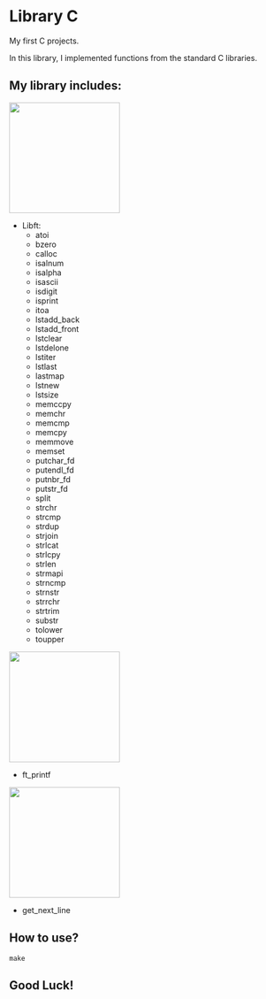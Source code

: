 # Library C

My first C projects.

In this library, I implemented functions from the standard C libraries.

## My library includes:

<img src= "https://drive.google.com/uc?export=view&id=1Hufmn1TriUKX54k5FnXdXr6TtdEVapkL" width=200 height=200>

* Libft:
  * atoi
  * bzero
  * calloc
  * isalnum
  * isalpha
  * isascii
  * isdigit
  * isprint
  * itoa
  * lstadd_back
  * lstadd_front
  * lstclear
  * lstdelone
  * lstiter
  * lstlast
  * lastmap
  * lstnew
  * lstsize
  * memccpy
  * memchr
  * memcmp
  * memcpy
  * memmove
  * memset
  * putchar_fd
  * putendl_fd
  * putnbr_fd
  * putstr_fd
  * split
  * strchr
  * strcmp
  * strdup
  * strjoin
  * strlcat
  * strlcpy
  * strlen
  * strmapi
  * strncmp
  * strnstr
  * strrchr
  * strtrim
  * substr
  * tolower
  * toupper

<img src= "https://drive.google.com/uc?export=view&id=1cnWlkl8iUEpqOXxsan_YPId8_Xhh3hrZ" width=200 height=200>

* ft_printf

<img src= "https://drive.google.com/uc?export=view&id=1Hufmn1TriUKX54k5FnXdXr6TtdEVapkL" width=200 height=200>

* get_next_line

## How to use?

`make`


## Good Luck!


